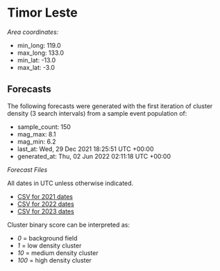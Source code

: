 # Timor Leste

*Area coordinates:*
- min_long: 119.0
- max_long: 133.0
- min_lat: -13.0
- max_lat: -3.0

## Forecasts

The following forecasts were generated with the first iteration of cluster density (3 search intervals) from a sample event population of:

- sample_count: 150
- mag_max: 8.1
- mag_min: 6.2
- last_at: Wed, 29 Dec 2021 18:25:51 UTC +00:00
- generated_at: Thu, 02 Jun 2022 02:11:18 UTC +00:00

*Forecast Files*

All dates in UTC unless otherwise indicated.
- [CSV for 2021 dates](20220601192352-timor-leste-2021_orbit_convergence_risk_dates.csv)
- [CSV for 2022 dates](20220601192402-timor-leste-2022_orbit_convergence_risk_dates.csv)
- [CSV for 2023 dates](20220601192411-timor-leste-2023_orbit_convergence_risk_dates.csv)

Cluster binary score can be interpreted as:
- *0* = background field
- *1* = low density cluster
- *10* = medium density cluster
- *100* = high density cluster
